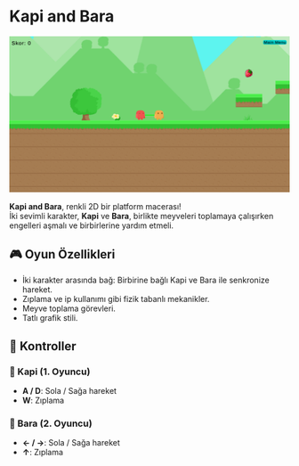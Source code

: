 # Kapi and Bara

![Kapi and Bara](demo.png)

**Kapi and Bara**, renkli 2D bir platform macerası!  
İki sevimli karakter, **Kapi** ve **Bara**, birlikte meyveleri toplamaya çalışırken engelleri aşmalı ve birbirlerine yardım etmeli.

## 🎮 Oyun Özellikleri

- İki karakter arasında bağ: Birbirine bağlı Kapi ve Bara ile senkronize hareket.
- Zıplama ve ip kullanımı gibi fizik tabanlı mekanikler.
- Meyve toplama görevleri.
- Tatlı grafik stili.

## 🧩 Kontroller

### 🧸 Kapi (1. Oyuncu)
- **A / D**: Sola / Sağa hareket
- **W**: Zıplama

### 🐻 Bara (2. Oyuncu)
- **← / →**: Sola / Sağa hareket
- **↑**: Zıplama

